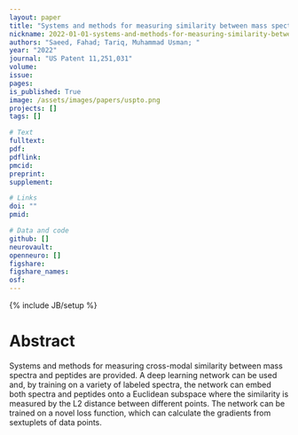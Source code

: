 ```yaml
---
layout: paper
title: "Systems and methods for measuring similarity between mass spectra and peptides"
nickname: 2022-01-01-systems-and-methods-for-measuring-similarity-between-mass-spectra-and-peptides
authors: "Saeed, Fahad; Tariq, Muhammad Usman; "
year: "2022"
journal: "US Patent 11,251,031"
volume: 
issue:
pages: 
is_published: True
image: /assets/images/papers/uspto.png
projects: []
tags: []

# Text
fulltext:
pdf:
pdflink:
pmcid:
preprint: 
supplement:

# Links
doi: ""
pmid:

# Data and code
github: []
neurovault:
openneuro: []
figshare:
figshare_names:
osf:
---
```

{% include JB/setup %}

# Abstract

Systems and methods for measuring cross-modal similarity between mass spectra and peptides are provided. A deep learning network can be used and, by training on a variety of labeled spectra, the network can embed both spectra and peptides onto a Euclidean subspace where the similarity is measured by the L2 distance between different points. The network can be trained on a novel loss function, which can calculate the gradients from sextuplets of data points.

